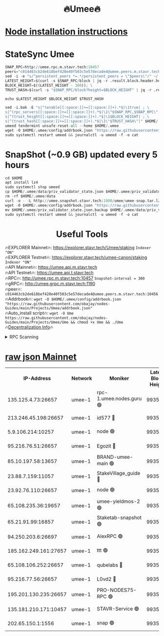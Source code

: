 <h1 align="center"> 🔥Umee🔥</h1>


[Node installation instructions](https://github.com/obajay/nodes-Guides/tree/main/Projects/Umee)
=
# StateSync Umee
```python
SNAP_RPC=http://umee.rpc.m.stavr.tech:10457
peers="c014463cb2de618bef420e40f503c5e57decade4@umee.peers.m.stavr.tech:10456"
sed -i -e "s/^persistent_peers *=.*/persistent_peers = \"$peers\"/" ~/.umee/config/config.toml
LATEST_HEIGHT=$(curl -s $SNAP_RPC/block | jq -r .result.block.header.height); \
BLOCK_HEIGHT=$((LATEST_HEIGHT - 300)); \
TRUST_HASH=$(curl -s "$SNAP_RPC/block?height=$BLOCK_HEIGHT" | jq -r .result.block_id.hash)

echo $LATEST_HEIGHT $BLOCK_HEIGHT $TRUST_HASH

sed -i.bak -E "s|^(enable[[:space:]]+=[[:space:]]+).*$|\1true| ; \
s|^(rpc_servers[[:space:]]+=[[:space:]]+).*$|\1\"$SNAP_RPC,$SNAP_RPC\"| ; \
s|^(trust_height[[:space:]]+=[[:space:]]+).*$|\1$BLOCK_HEIGHT| ; \
s|^(trust_hash[[:space:]]+=[[:space:]]+).*$|\1\"$TRUST_HASH\"|" $HOME/.umee/config/config.toml
umeed tendermint unsafe-reset-all --home $HOME/.umee
wget -O $HOME/.umee/config/addrbook.json "https://raw.githubusercontent.com/obajay/nodes-Guides/main/Projects/Umee/addrbook.json"
sudo systemctl restart umeed && journalctl -u umeed -f -o cat
```
# SnapShot (~0.9 GB) updated every 5 hours
```python
cd $HOME
apt install lz4
sudo systemctl stop umeed
cp $HOME/.umee/data/priv_validator_state.json $HOME/.umee/priv_validator_state.json.backup
rm -rf $HOME/.umee/data
curl -o - -L http://umee.snapshot.stavr.tech:1000/umee/umee-snap.tar.lz4 | lz4 -c -d - | tar -x -C $HOME/.umee --strip-components 2
wget -O $HOME/.umee/config/addrbook.json "https://raw.githubusercontent.com/obajay/nodes-Guides/main/Projects/Umee/addrbook.json"
mv $HOME/.umee/priv_validator_state.json.backup $HOME/.umee/data/priv_validator_state.json
sudo systemctl restart umeed && journalctl -u umeed -f -o cat
```
 <h1 align="center"> Useful Tools</h1>

🔥EXPLORER Mainnet🔥:      https://explorer.stavr.tech/Umee/staking             `Indexer "ON"` \
🔥EXPLORER Testnet🔥:        https://explorer.stavr.tech/umee-canon/staking      `Indexer "ON"` \
🔥API Mainnet🔥:                   https://umee.api.m.stavr.tech \
🔥API Testnet🔥:                     https://umee.api.t.stavr.tech \
🔥RPC🔥:                                   http://umee.rpc.m.stavr.tech:10457                     `Snapshot-interval = 300` \
🔥gRPC🔥:                              http://umee.grpc.m.stavr.tech:1190 \
🔥peer🔥:                     `c014463cb2de618bef420e40f503c5e57decade4@umee.peers.m.stavr.tech:10456` \
🔥Addrbook🔥:    ```wget -O $HOME/.umee/config/addrbook.json "https://raw.githubusercontent.com/obajay/nodes-Guides/main/Projects/Umee/addrbook.json"``` \
🔥Auto_install script🔥: ```wget -O Ume https://raw.githubusercontent.com/obajay/nodes-Guides/main/Projects/Umee/Ume && chmod +x Ume && ./Ume``` \
🔥[Decentralization Info](https://github.com/obajay/StateSync-snapshots/tree/main/Projects/Umee/Decentralization)🔥

<details>
<summary>RPC Scanning</summary>

<h2 align="center"> We scan nodes in real time every 4 hours. And we provide the final result of RPC endpoints.
We cannot influence the operation of these nodes in any way. </h2>


```python
If Voting Power is higher than 0 --> then the Node is a validator of the network and may be subject to attack and be a potential threat to the chain.
```
```python
We marked such validators with a red symbol
```

</details>

[raw json Mainnet](https://rpc-check.umeem.stavr.tech/umeem/rpc-umeem-result.json)
=



<table><tr><th>IP-Address</th><th>Network</th><th>Moniker</th><th>Latest Block Height</th><th>Earliest Block Height</th><th>Catching Up</th><th>Tx Index</th><th>Voting Power</th><th>Scan Time</th></tr><tr><td>135.125.4.73:26657</td><td>umee-1</td><td>rpc-1.umee.nodes.guru 🟢</td><td>9935429</td><td>5167386</td><td>False</td><td>on</td><td>0</td><td>2024-01-01T02:39:54.463691804UTC</td></tr><tr><td>213.246.45.198:26657</td><td>umee-1</td><td>id577 🔴</td><td>9935414</td><td>7100001</td><td>False</td><td>on</td><td>35108349</td><td>2024-01-01T02:38:20.153930631UTC</td></tr><tr><td>5.9.106.214:10257</td><td>umee-1</td><td>node 🟢</td><td>9935425</td><td>7942001</td><td>False</td><td>on</td><td>0</td><td>2024-01-01T02:39:22.982082484UTC</td></tr><tr><td>95.216.76.51:26657</td><td>umee-1</td><td>Egozit 🔴</td><td>9935430</td><td>8262001</td><td>False</td><td>off</td><td>38123863</td><td>2024-01-01T02:39:54.086137965UTC</td></tr><tr><td>85.10.197.58:13657</td><td>umee-1</td><td>BRAND-umee-main 🟢</td><td>9935417</td><td>8427832</td><td>False</td><td>on</td><td>0</td><td>2024-01-01T02:38:39.166634493UTC</td></tr><tr><td>23.88.7.159:11057</td><td>umee-1</td><td>StakeVillage_guide 🔴</td><td>9935423</td><td>9137726</td><td>False</td><td>on</td><td>1412855</td><td>2024-01-01T02:39:13.283368278UTC</td></tr><tr><td>23.92.76.110:26657</td><td>umee-1</td><td>node 🟢</td><td>9935436</td><td>9468001</td><td>False</td><td>on</td><td>0</td><td>2024-01-01T02:40:32.987183009UTC</td></tr><tr><td>65.108.235.36:19657</td><td>umee-1</td><td>umee-yieldmos-2 🟢</td><td>9935407</td><td>9575548</td><td>False</td><td>on</td><td>0</td><td>2024-01-01T02:37:38.822693679UTC</td></tr><tr><td>65.21.91.99:16857</td><td>umee-1</td><td>Staketab-snapshot 🟢</td><td>9935419</td><td>9721001</td><td>False</td><td>off</td><td>0</td><td>2024-01-01T02:38:50.186895784UTC</td></tr><tr><td>94.250.203.6:26697</td><td>umee-1</td><td>AlexRPC 🟢</td><td>9935415</td><td>9722001</td><td>False</td><td>on</td><td>0</td><td>2024-01-01T02:38:34.776253688UTC</td></tr><tr><td>185.162.249.161:27657</td><td>umee-1</td><td>ttt 🟢</td><td>9935422</td><td>9733423</td><td>False</td><td>on</td><td>0</td><td>2024-01-01T02:39:08.929494013UTC</td></tr><tr><td>65.108.106.252:26657</td><td>umee-1</td><td>qubelabs 🔴</td><td>9935417</td><td>9761001</td><td>False</td><td>on</td><td>36604355</td><td>2024-01-01T02:38:39.517296565UTC</td></tr><tr><td>95.216.77.56:26657</td><td>umee-1</td><td>L0vd2 🔴</td><td>9935433</td><td>9835433</td><td>False</td><td>off</td><td>37261765</td><td>2024-01-01T02:40:11.778653376UTC</td></tr><tr><td>195.201.130.235:26657</td><td>umee-1</td><td>PRO-NODES75-RPC 🟢</td><td>9935424</td><td>9851444</td><td>False</td><td>on</td><td>0</td><td>2024-01-01T02:39:17.746494158UTC</td></tr><tr><td>135.181.210.171:10457</td><td>umee-1</td><td>STAVR-Service 🟢</td><td>9935431</td><td>9933001</td><td>False</td><td>on</td><td>0</td><td>2024-01-01T02:40:01.099697306UTC</td></tr><tr><td>202.65.150.1:1556</td><td>umee-1</td><td>snap 🟢</td><td>9935424</td><td>9933779</td><td>False</td><td>on</td><td>0</td><td>2024-01-01T02:39:18.582140369UTC</td></tr></table>
